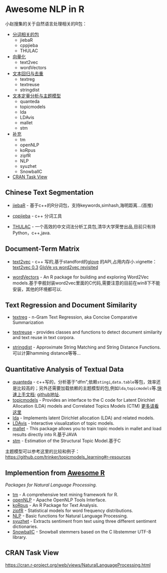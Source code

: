# Awesome NLP in R

小赵搜集的关于自然语言处理相关的R包：

  - [分词相关的包](#chinese-text-segmentation)
    - jiebaR
    - cppjieba
    - THULAC
  - [向量化](#document-term-matrix)
    - text2vec
    - wordVectors
  - [文本回归与去重](#text-regression-and-document-similarity)
    - textreg
    - textreuse
    - stringdist
  - [文本定量分析与主题模型](#quantitative-analysis-of-textual-data)
    - quanteda
    - topicmodels
    - lda
    - LDAvis
    - mallet
    - stm
  - [补充](#implemention-from-awesome-r)
    - tm
    - openNLP
    - koRpus
    - zipfR
    - NLP
    - syuzhet
    - SnowballC
  - [CRAN Task View](#cran-task-view)

## Chinese Text Segmentation

* [jiebaR](https://github.com/qinwf/jiebaR) - 基于c++的R分词包，支持keywords,simhash,海明距离...(首推)

* [cppjieba](https://github.com/yanyiwu/cppjieba) - c++ 分词工具

* [THULAC](http://thulac.thunlp.org/) - 一个高效的中文词法分析工具包,清华大学荣誉出品,目前只有持Python，c++,java.

## Document-Term Matrix

* [text2vec](https://cran.r-project.org/web/packages/text2vec/vignettes/text-vectorization.html) - c++ 写的,基于standford的[glove](http://www-nlp.stanford.edu/projects/glove/) 的API,占用内存小.vignette：[text2vec 0.3](http://dsnotes.com/articles/text2vec-0-3) [GloVe vs word2vec revisited](http://dsnotes.com/articles/glove-enwiki)

* [wordVectors](https://github.com/bmschmidt/wordVectors) - An R package for building and exploring Word2Vec models.基于李舰封装word2vec里面的C代码,需要注意的目前在win8下不能安装，其他的环境都可以.

## Text Regression and Document Similarity

* [textreg](https://cran.r-project.org/web/packages/textreg/) -  n-Gram Text Regression, aka Concise Comparative Summarization

* [textreuse](https://cran.r-project.org/web/packages/textreuse/vignettes/textreuse-introduction.html) - provides classes and functions to detect document similarity and text reuse in text corpora.
* [stringdist](https://cran.r-project.org/web/packages/stringdist/) - Approximate String Matching and String Distance Functions.可以计算hamming distance等等...

## Quantitative Analysis of Textual Data

* [quanteda](https://cran.r-project.org/web/packages/quanteda/vignettes/quickstart.html) - c++写的，分析基于"dfm",依赖`stingi`,`data.table`等包，效率还是比较高的；另外还需要加载依赖的主题模型的包,例如`lda`,`topicmodels`等.[快速上手文档](http://kbenoit.github.io/quanteda/intro/overview.html);  [github地址](https://github.com/kbenoit/quanteda).
* [topicmodels](https://cran.r-project.org/web/packages/topicmodels/index.html) - Provides an interface to the C code for Latent Dirichlet Allocation (LDA) models and Correlated Topics Models (CTM) [更多请看这里](https://github.com/trinker/topicmodels_learning)
* [lda](https://cran.r-project.org/web/packages/lda/index.html) - Implements latent Dirichlet allocation (LDA) and related models.
* [LDAvis](https://github.com/cpsievert/LDAvis) - Interactive visualization of topic models.
* [mallet](https://cran.r-project.org/web/packages/mallet/index.html) - This package allows you to train topic models in mallet and load results directly into R.基于JAVA
* [stm](https://cran.r-project.org/web/packages/stm/) - Estimation of the Structural Topic Model.基于C

主题模型可以参考这里的比较和例子：<https://github.com/trinker/topicmodels_learning#r-resources>

##  Implemention from [Awesome R](https://github.com/qinwf/awesome-R/blob/master/README.md#natural-language-processing) 
*Packages for Natural Language Processing.* 
* [tm](http://cran.r-project.org/web/packages/tm/index.html) - A comprehensive text mining framework for R.
* [openNLP](http://cran.r-project.org/web/packages/openNLP/index.html) - Apache OpenNLP Tools Interface.
* [koRpus](http://cran.r-project.org/web/packages/koRpus/index.html) - An R Package for Text Analysis.
* [zipfR](http://cran.r-project.org/web/packages/zipfR/index.html) - Statistical models for word frequency distributions.
* [NLP](http://cran.r-project.org/web/packages/NLP/index.html) - Basic functions for Natural Language Processing.
* [syuzhet](https://cran.r-project.org/web/packages/syuzhet/index.html) - Extracts sentiment from text using three different sentiment dictionaries.
* [SnowballC](https://cran.rstudio.com/web/packages/SnowballC/index.html) - Snowball stemmers based on the C libstemmer UTF-8 library.


## CRAN Task View

<https://cran.r-project.org/web/views/NaturalLanguageProcessing.html>

